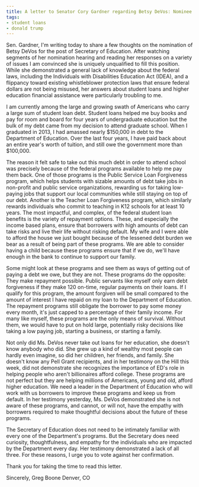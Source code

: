 ```yaml
---
title: A letter to Senator Cory Gardner regarding Betsy DeVos: Nominee for Secretary of Education
tags:
- student loans
- donald trump
---
```

Sen. Gardner,
I'm writing today to share a few thoughts on the nomination of Betsy DeVos for the post of Secretary of Education. After watching segments of her nomination hearing and reading her responses on a variety of issues I am convinced she is uniquely unqualified to fill this position. While she demonstrated a general lack of knowledge about the federal laws, including the Individuals with Disabilities Education Act (IDEA), and a flippancy toward existing whistleblower protection laws that ensure federal dollars are not being misused, her answers about student loans and higher education financial assistance were particularly troubling to me.

I am currently among the large and growing swath of Americans who carry a large sum of student loan debt. Student loans helped me buy books and pay for room and board for four years of undergraduate education but the bulk of my debt came from my decision to attend graduate school. When I graduated in 2013, I had amassed nearly $150,000 in debt to the Department of Education. Over the last four years, I have paid back about an entire year's worth of tuition, and still owe the government more than $100,000.

The reason it felt safe to take out this much debt in order to attend school was precisely because of the federal programs available to help me pay them back. One of those programs is the Public Service Loan Forgiveness program, which helps students with sizable amounts of debt take jobs in non-profit and public service organizations, rewarding us for taking low-paying jobs that support our local communities while still staying on top of our debt. Another is the Teacher Loan Forgiveness program, which similarly rewards individuals who commit to teaching in K12 schools for at least 10 years. The most impactful, and complex, of the federal student loan benefits is the variety of repayment options. These, and especially the income based plans, ensure that borrowers with high amounts of debt can take risks and live their life without risking default. My wife and I were able to afford the house we just bought because of the lessened debt burden we bear as a result of being part of these programs. We are able to consider having a child because these programs ensure that if we do, we'll have enough in the bank to continue to support our family.

Some might look at these programs and see them as ways of getting out of paying a debt we owe, but they are not. These programs do the opposite: They make repayment possible. Public servants like myself only earn debt forgiveness if they make 120 on-time, regular payments on their loans. If I qualify for this program, the amount forgiven will be small compared to the amount of interest I have repaid on my loan to the Department of Education. The repayment programs still obligate the borrower to pay some money every month, it's just capped to a percentage of their family income. For many like myself, these programs are the only means of survival. Without them, we would have to put on hold large, potentially risky decisions like taking a low paying job, starting a business, or starting a family.

Not only did Ms. DeVos never take out loans for her education, she doesn't know anybody who did. She grew up a kind of wealthy most people can hardly even imagine, so did her children, her friends, and family. She doesn't know any Pell Grant recipients, and in her testimony on the Hill this week, did not demonstrate she recognizes the importance of ED's role in helping people who aren't billionaires afford college. These programs are not perfect but they are helping millions of Americans, young and old, afford higher education. We need a leader in the Department of Education who will work with us borrowers to improve these programs and keep us from default. In her testimony yesterday, Ms. DeVos demonstrated she is not aware of these programs, and cannot, or will not, have the empathy with borrowers required to make thoughtful decisions about the future of these programs.

The Secretary of Education does not need to be intimately familiar with every one of the Department's programs. But the Secretary does need curiosity, thoughtfulness, and empathy for the individuals who are impacted by the Department every day. Her testimony demonstrated a lack of all three. For these reasons, I urge you to vote against her confirmation.

Thank you for taking the time to read this letter.

Sincerely,
Greg Boone
Denver, CO
